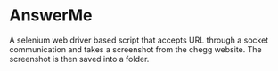 # AnswerMe
A selenium web driver based script that accepts URL through a socket communication and takes a screenshot from the chegg website.
The screenshot is then saved into a folder.
